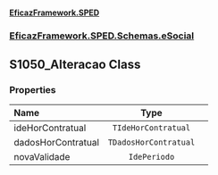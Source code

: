 #### [EficazFramework.SPED](EficazFrameworkSPED.md 'EficazFramework SPED')
### [EficazFramework.SPED.Schemas.eSocial](EficazFramework.SPED.Schemas.eSocial.md 'EficazFramework.SPED.Schemas.eSocial')

## S1050_Alteracao Class
### Properties

| Name | Type | |
| :--- | :---: | :--- |
| ideHorContratual | `TIdeHorContratual` |  |
| dadosHorContratual | `TDadosHorContratual` |  |
| novaValidade | `IdePeriodo` |  |
